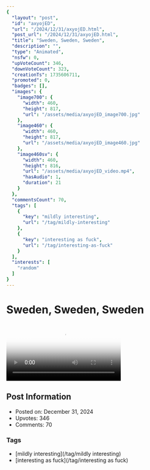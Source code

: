 ```yaml
---
{
  "layout": "post",
  "id": "axyojED",
  "url": "/2024/12/31/axyojED.html",
  "post_url": "/2024/12/31/axyojED.html",
  "title": "Sweden, Sweden, Sweden",
  "description": "",
  "type": "Animated",
  "nsfw": 0,
  "upVoteCount": 346,
  "downVoteCount": 323,
  "creationTs": 1735606711,
  "promoted": 0,
  "badges": [],
  "images": {
    "image700": {
      "width": 460,
      "height": 817,
      "url": "/assets/media/axyojED_image700.jpg"
    },
    "image460": {
      "width": 460,
      "height": 817,
      "url": "/assets/media/axyojED_image460.jpg"
    },
    "image460sv": {
      "width": 460,
      "height": 816,
      "url": "/assets/media/axyojED_video.mp4",
      "hasAudio": 1,
      "duration": 21
    }
  },
  "commentsCount": 70,
  "tags": [
    {
      "key": "mildly interesting",
      "url": "/tag/mildly-interesting"
    },
    {
      "key": "interesting as fuck",
      "url": "/tag/interesting-as-fuck"
    }
  ],
  "interests": [
    "random"
  ]
}
---
```


# Sweden, Sweden, Sweden

<video controls playsinline loop poster="/assets/media/axyojED_image460.jpg">
  <source src="/assets/media/axyojED_video.mp4" type="video/mp4">
  Your browser does not support the video tag.
</video>

## Post Information

- Posted on: December 31, 2024
- Upvotes: 346
- Comments: 70

### Tags

- [mildly interesting](/tag/mildly interesting)
- [interesting as fuck](/tag/interesting as fuck)
